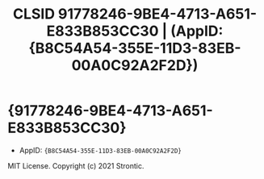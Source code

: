 ﻿---
title: "CLSID 91778246-9BE4-4713-A651-E833B853CC30 | (AppID: {B8C54A54-355E-11D3-83EB-00A0C92A2F2D})"
excerpt: What is COM-Object CLSID 91778246-9BE4-4713-A651-E833B853CC30?
---

# {91778246-9BE4-4713-A651-E833B853CC30}

* AppID: `{B8C54A54-355E-11D3-83EB-00A0C92A2F2D}`

MIT License. Copyright (c) 2021 Strontic.


